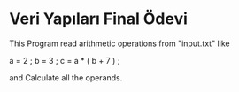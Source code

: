 # Veri Yapıları Final Ödevi
This Program read arithmetic operations from "input.txt" like

a = 2 ;
b = 3 ;
c = a * ( b + 7 ) ;

and Calculate all the operands.
